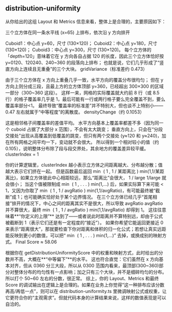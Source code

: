 ## distribution-uniformity

从你给出的这组 Layout 和 Metrics 信息来看，整体上是合理的，主要原因如下：

三个立方体在同一条水平线 (x=65) 上排布，依次沿 y 方向排开

Cuboid1：中心点 y=60，尺寸 (130×120)；
Cuboid2：中心点 y=180，尺寸 (130×120)；
Cuboid3：中心点 y=300，尺寸 (130×120)。
每个立方体的「depth=120」意味着它在 y 方向各自占据 120 的长度，因此三个立方体恰好按 y=0120、120240、240~360 的段落向上排布；
也就是说，它们几乎形成了“竖直方向上连续且无重叠”的三个大块。
gridVariance（标准差约 0.473）

由于三个立方体在 x 方向上重叠几乎一致，水平方向的覆盖分布很均匀；
但在 y 方向上则分成三段，且最上方的立方体顶部 y=360，已经超出 300×300 的区域一部分（300~360 这段）。
这样一来，网格的实际覆盖就大约前 8 行（或 8.5 行）的格子覆盖率几乎是 1，最后可能有一行或两行格子要么完全覆盖不到，要么覆盖率部分<1。
最终导致“覆盖率的标准差”并不特别大，但也谈不上特别小——0.47 左右就属于“中等程度”的离散度。
densityChange（约 0.1053）

这是相邻格子间覆盖率的差值平均。
水平方向基本上覆盖率都差不多（因为同一个 cuboid 占据了大部分 x 范围），不会有太大跳变；
垂直方向上，只会在“分段交接处”出现从高覆盖到低覆盖的跳变，但只有两个交接处 (y≈120 和 y≈240)，加在所有网格之间平均一下，变动就不会很大。
所以得到一个相对较小的值（约 0.105），说明整体分布除了段与段交界处，其余地方的覆盖差异较平缓。
clusterIndex = 1

你的计算逻辑里，clusterIndex 越小表示立方体之间距离越大、分布越分散；值越大表示它们挤在一起。
但是函数最后返回
min
⁡
(
1
,
1
/
某距离比
)
min(1,1/某距离比)，如果立方体彼此中心相距较远，那么“距离比”会很大，
1
/
large
1/large 就会很小；
当这个值被限制成
min
⁡
(
1
,
.
.
.
)
min(1,...) 后，如果实际算下来可能 < 1，又因为你取了
min
⁡
(
1
,
1
/
avgRatio
)
min(1,1/avgRatio)，有可能最终被“截断”成 1；也可能确实恰好处于某个边界情况。
在三个立方体已经几乎“首尾相接”排开的情况下，中心之间的距离其实不是很大，所以导致
avgRatio
avgRatio 并不算很大，最终
min
⁡
(
1
,
1
/
avgRatio
)
min(1,1/avgRatio) 却得到 1。
这往往意味着**“你定义的上限”** 达到了——或者说此时距离并不算特别远，却由于公式被截断到 1（表示它们还是有一定程度的“接近”）。
如果你希望它能返回更接近 0 来表示“距离很大”，那就要检查下你对距离和体积的归一化公式；若想让真实远距能反映到更小的数值，可以把“
min
⁡
(
1
,
.
.
.
)
min(1,...)” 去掉，或换成别的映射方式。
Final Score ≈ 58.06

根据你在 getDistributionUniformityScore 中的权重和映射方式，此时给出的分数并不高，大概在**“中等偏下”**的水平。
这也符合直觉：它们虽然在 x 方向基本对齐，但从 0360 分三大段，所以从 0300 范围内看来，最顶部(300~360)部分对整体分布的均匀性有一点影响；加之只有三个大块，并不是细碎均匀的分布。
所以打个 50~60 左右的分数，很正常。
综上，你的 Layout、Metrics 和最终 Score 的调试输出在逻辑上是合理的。如果在业务上你觉得“这一种排布应该分数再高/再低一点”，则可以在 distribution-uniformity.ts 里微调映射公式或权重，让它更符合你的“主观需求”。但就代码本身的计算结果来说，这样的数值表现是可以自洽的。
